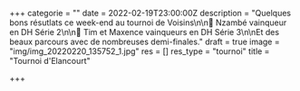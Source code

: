 +++
categorie = ""
date = 2022-02-19T23:00:00Z
description = "Quelques bons résutlats ce week-end au tournoi de Voisins\n\n🥇 Nzambé vainqueur en DH Série 2\n\n🥇 Tim et Maxence vainqueurs en DH Série 3\n\nEt des beaux parcours avec de nombreuses demi-finales."
draft = true
image = "img/img_20220220_135752_1.jpg"
res = []
res_type = "tournoi"
title = "Tournoi d'Elancourt"

+++
